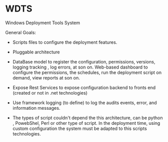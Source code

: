 # WDTS

Windows Deployment Tools System

General Goals:

- Scripts files to configure the deployment features.

- Pluggable architecture

- DataBase model to register the configuration, permissions, versions, logging tracking , log errors, at son on.
Web-based dashboard to configure the permissions, the schedules, run the deployment script on demand, view reports at son on.
- Expose Rest Services to expose configuration backend to fronts end (created or not in .net technologies)

- Use framework logging (to define) to log the audits events, error, and information messages.

- The types of script couldn't depend the this architecture, can be python , PowebShel, Perl or other type of script. In the deployment time, using custom configuration the system must be adapted to this scripts technologies.

